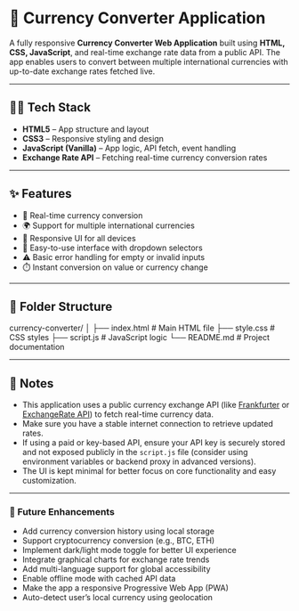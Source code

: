 # 💱 Currency Converter Application

A fully responsive **Currency Converter Web Application** built using **HTML, CSS, JavaScript**, and real-time exchange rate data from a public API. The app enables users to convert between multiple international currencies with up-to-date exchange rates fetched live.


---

## 🧑‍💻 Tech Stack

- **HTML5** – App structure and layout  
- **CSS3** – Responsive styling and design  
- **JavaScript (Vanilla)** – App logic, API fetch, event handling  
- **Exchange Rate API** – Fetching real-time currency conversion rates

---

## ✨ Features

- 🔄 Real-time currency conversion
- 🌍 Support for multiple international currencies
- 📱 Responsive UI for all devices
- 🔧 Easy-to-use interface with dropdown selectors
- ⚠️ Basic error handling for empty or invalid inputs
- ⏱️ Instant conversion on value or currency change

---

## 📂 Folder Structure

currency-converter/
│
├── index.html # Main HTML file
├── style.css # CSS styles
├── script.js # JavaScript logic
└── README.md # Project documentation


---

## 📝 Notes

* This application uses a public currency exchange API (like [Frankfurter](https://www.frankfurter.app) or [ExchangeRate API](https://www.exchangerate-api.com/)) to fetch real-time currency data.
* Make sure you have a stable internet connection to retrieve updated rates.
* If using a paid or key-based API, ensure your API key is securely stored and not exposed publicly in the `script.js` file (consider using environment variables or backend proxy in advanced versions).
* The UI is kept minimal for better focus on core functionality and easy customization.

---

### 🔮 Future Enhancements

* Add currency conversion history using local storage
* Support cryptocurrency conversion (e.g., BTC, ETH)
* Implement dark/light mode toggle for better UI experience
* Integrate graphical charts for exchange rate trends
* Add multi-language support for global accessibility
* Enable offline mode with cached API data
* Make the app a responsive Progressive Web App (PWA)
* Auto-detect user’s local currency using geolocation


